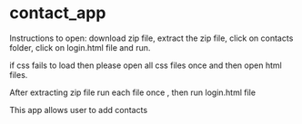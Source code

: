 # contact_app
Instructions to open:
download zip file,
extract the zip file,
click on contacts folder,
click on login.html file and
run.


if css fails to load then please open all css files once and then open html files.

After extracting zip file run each file once , then run login.html file

This app allows user to add contacts 


